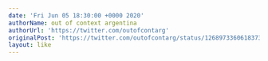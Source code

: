 ```yaml
---
date: 'Fri Jun 05 18:30:00 +0000 2020'
authorName: out of context argentina
authorUrl: 'https://twitter.com/outofcontarg'
originalPost: 'https://twitter.com/outofcontarg/status/1268973360618373121'
layout: like
---
```

